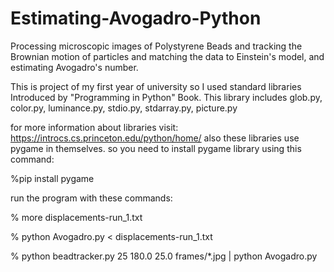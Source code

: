 # Estimating-Avogadro-Python
Processing microscopic images of Polystyrene Beads and tracking the Brownian motion of particles and matching the data to Einstein's model, and estimating Avogadro's number.

This is project of my first year of university so I used standard libraries Introduced by "Programming in Python" Book.
This library includes glob.py, color.py, luminance.py, stdio.py, stdarray.py, picture.py

for more information about libraries visit: https://introcs.cs.princeton.edu/python/home/
also these libraries use pygame in themselves. so you need to install pygame library using this command:

%pip install pygame


run the program with these commands:

% more displacements-run_1.txt

% python Avogadro.py < displacements-run_1.txt 

% python beadtracker.py 25 180.0 25.0 frames/*.jpg | python Avogadro.py

